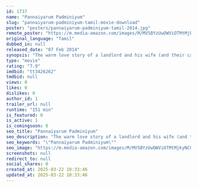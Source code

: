 ```yaml
---
id: 1737
name: "Pannaiyarum Padminiyum"
slug: "pannaiyarum-padminiyum-tamil-movie-download"
poster: "posters/pannaiyarum-padminiyum-tamil-2014.jpg"
remote_poster: "https://m.media-amazon.com/images/M/MV5BYzUwOWViOTMtMjkyNC00YjhmLWI1NDMtNTAwYjg3ZDVlOWFjXkEyXkFqcGc@._V1_SX300.jpg"
original_language: "Tamil"
dubbed_in: null
released_date: "07 Feb 2014"
synopsis: "The warm love story of a landlord and his wife (and their car)."
type: "movie"
rating: "7.9"
imdbid: "tt3426262"
tmdbid: null
views: 0
likes: 0
dislikes: 0
author_id: 1
trailer_url: null
runtime: "151 min"
is_featured: 0
is_active: 1
is_comingsoon: 0
seo_title: "Pannaiyarum Padminiyum"
seo_description: "The warm love story of a landlord and his wife (and their car)."
seo_keywords: "\"Pannaiyarum Padminiyum\""
seo_image: "https://m.media-amazon.com/images/M/MV5BYzUwOWViOTMtMjkyNC00YjhmLWI1NDMtNTAwYjg3ZDVlOWFjXkEyXkFqcGc@._V1_SX300.jpg"
screenshots: null
redirect_to: null
social_shares: 0
created_at: 2025-03-22 10:33:46
updated_at: 2025-03-22 10:33:46
---
```


